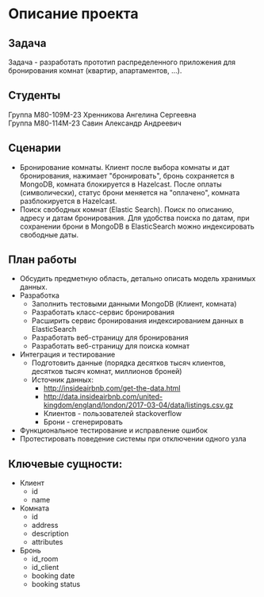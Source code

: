 
# Описание проекта 
## Задача 
Задача - разработать прототип распределенного приложения для бронирования комнат (квартир, апартаментов, ...).
## Студенты
Группа М80-109М-23 Хренникова Ангелина Сергеевна  
Группа М80-114М-23 Савин Александр Андреевич
## Сценарии
 - Бронирование комнаты. Клиент после выбора комнаты и дат бронирования, нажимает "бронировать", бронь сохраняется в MongoDB, комната блокируется в Hazelcast. После оплаты (символически), статус брони меняется на "оплачено", комната разблокируется в Hazelcast.
 - Поиск свободных комнат (Elastic Search). Поиск по описанию, адресу и датам бронирования. Для удобства поиска по датам, при сохранении брони в MongoDB в ElasticSearch можно индексировать свободные даты.
## План работы
 * Обсудить предметную область, детально описать модель хранимых данных.
 * Разработка
    - Заполнить тестовыми данными MongoDB (Клиент, комната)
    - Разработать класс-сервис бронирования
    - Расширить сервис бронирования индексированием данных в ElasticSearch
    - Разработать веб-страницу для бронирования
    - Разработать веб-страницу для поиска комнат
 * Интеграция и тестирование
    - Подготовить данные (порядка десятков тысяч клиентов, десятков тысяч комнат, миллионов броней)
    - Источник данных:
        - http://insideairbnb.com/get-the-data.html
        - http://data.insideairbnb.com/united-kingdom/england/london/2017-03-04/data/listings.csv.gz
        - Клиентов - пользователей stackoverflow
        - Брони - сгенерировать
 * Функциональное тестирование и исправление ошибок
 * Протестировать поведение системы при отключении одного узла
## Ключевые сущности:
 * Клиент 
    - id
    - name
 * Комната
    - id
    - address
    - description
    - attributes
 * Бронь
    - id_room
    - id_client
    - booking date
    - booking status

